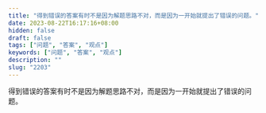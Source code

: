 ```yaml
---
title: "得到错误的答案有时不是因为解题思路不对，而是因为一开始就提出了错误的问题。"
date: 2023-08-22T16:17:16+08:00
hidden: false
draft: false
tags: ["问题", "答案", "观点"]
keywords: ["问题", "答案", "观点"]
description: ""
slug: "2203"
---
```


得到错误的答案有时不是因为解题思路不对，而是因为一开始就提出了错误的问题。
